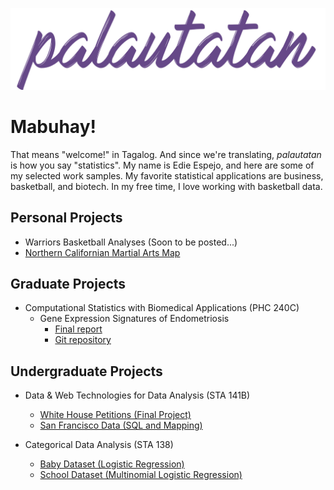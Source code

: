 ![site-banner](images/banners_github.003.jpg)

# Mabuhay!
That means "welcome!" in Tagalog. And since we're translating, *palautatan* is how you say "statistics". My name is Edie Espejo, and here are some of my selected work samples. My favorite statistical applications are business, basketball, and biotech. In my free time, I love working with basketball data.

## Personal Projects
* Warriors Basketball Analyses (Soon to be posted...)
* <a href="https://palautatan.github.io/fight/01-map/yelp-api.html">Northern Californian Martial Arts Map</a>

## Graduate Projects
* Computational Statistics with Biomedical Applications (PHC 240C)
    + Gene Expression Signatures of Endometriosis
        - <a href="graduate/phc240c/endometriosis-report.pdf">Final report</a>  
        - <a href="https://github.com/palautatan/endometriosis">Git repository</a>  

## Undergraduate Projects
* Data & Web Technologies for Data Analysis (STA 141B)
    - <a href="project141b" title="Final Project">White House Petitions (Final Project)</a>  
    - <a href="assignments/141b_assignment6.html" title="Exploring San Francisco Data">San Francisco Data (SQL and Mapping)</a>  

* Categorical Data Analysis (STA 138)
    - <a href="assignments/138_project3_2.html" title="Logistic Regression">Baby Dataset (Logistic Regression)</a>  
    - <a href="assignments/138_project3_1.html" title="Multinomial Logistic Regression">School Dataset (Multinomial Logistic Regression)</a>  
